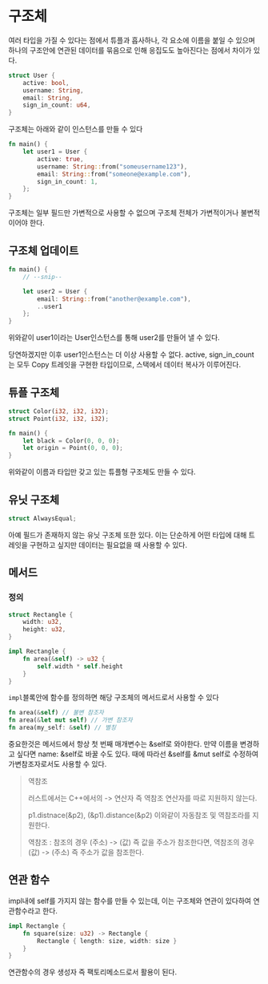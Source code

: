 # 구조체

여러 타입을 가질 수 있다는 점에서 튜플과 흡사하나, 
각 요소에 이름을 붙일 수 있으며 하나의 구조안에 연관된 데이터를 묶음으로 인해 응집도도 높아진다는 점에서 차이가 있다.

```rust
struct User {
    active: bool,
    username: String,
    email: String,
    sign_in_count: u64,
}
```

구조체는 아래와 같이 인스턴스를 만들 수 있다

```rust
fn main() {
    let user1 = User {
        active: true,
        username: String::from("someusername123"),
        email: String::from("someone@example.com"),
        sign_in_count: 1,
    };
}
```

구조체는 일부 필드만 가변적으로 사용할 수 없으며 구조체 전체가 가변적이거나 불변적 이어야 한다.

## 구조체 업데이트

```rust
fn main() {
    // --snip--

    let user2 = User {
        email: String::from("another@example.com"),
        ..user1
    };
}
```

위와같이 user1이라는 User인스턴스를 통해 user2를 만들어 낼 수 있다.

당연하겠지만 이후 user1인스턴스는 더 이상 사용할 수 없다. active, sign_in_count는 모두 Copy 트레잇을 구현한 타입이므로, 스택에서 데이터 복사가 이루어진다.

## 튜플 구조체

```rust
struct Color(i32, i32, i32);
struct Point(i32, i32, i32);

fn main() {
    let black = Color(0, 0, 0);
    let origin = Point(0, 0, 0);
}
```

위와같이 이름과 타입만 갖고 있는 튜플형 구조체도 만들 수 있다.

## 유닛 구조체

```rust
struct AlwaysEqual;
```

아예 필드가 존재하지 않는 유닛 구조체 또한 있다.
이는 단순하게 어떤 타입에 대해 트레잇을 구현하고 싶지만 데이터는 필요없을 때 사용할 수 있다.

## 메서드

### 정의

```rust
struct Rectangle {
    width: u32,
    height: u32,
}

impl Rectangle {
    fn area(&self) -> u32 {
        self.width * self.height
    }
}
```
`impl`블록안에 함수를 정의하면 해당 구조체의 메서드로서 사용할 수 있다

```rust
fn area(&self) // 불변 참조자
fn area(&let mut self) // 가변 참조자
fn area(my_self: &self) // 별칭
```
중요한것은 메서드에서 항상 첫 번째 매개변수는 &self로 와야한다. 만약 이름을 변경하고 싶다면 name: &self로 바꿀 수도 있다.
때에 따라선 &self를 &mut self로 수정하여 가변참조자로서도 사용할 수 있다.

> 역참조
>
> 러스트에서는 C++에서의 -> 연산자 즉 역참조 연산자를 따로 지원하지 않는다.
> 
> p1.distnace(&p2), (&p1).distance(&p2)
> 이와같이 자동참조 및 역참조라를 지원한다.
> 
> 역참조 : 참조의 경우 (주소) -> (값) 즉 값을 주소가 참조한다면, 역참조의 경우 (값) -> (주소) 즉 주소가 값을 참조한다.

## 연관 함수

impl내에 self를 가지지 않는 함수를 만들 수 있는데, 이는 구조체와 연관이 있다하여 연관함수라고 한다.

```rust
impl Rectangle {
    fn square(size: u32) -> Rectangle {
        Rectangle { length: size, width: size }
    }
}
```

연관함수의 경우 생성자 즉 팩토리메소드로서 활용이 된다.